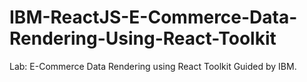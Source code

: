 # IBM-ReactJS-E-Commerce-Data-Rendering-Using-React-Toolkit
Lab: E-Commerce Data Rendering using React Toolkit Guided by IBM.
